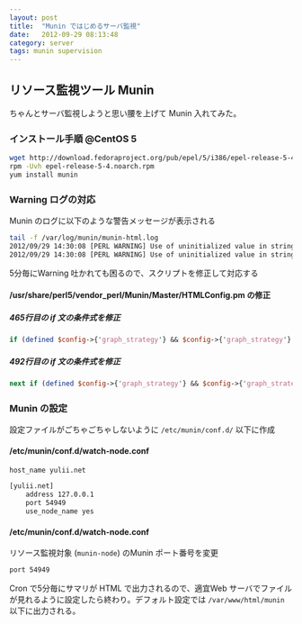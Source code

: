 ```yaml
---
layout: post
title:  "Munin ではじめるサーバ監視"
date:   2012-09-29 08:13:48
category: server
tags: munin supervision
---
```


## リソース監視ツール Munin

ちゃんとサーバ監視しようと思い腰を上げて Munin 入れてみた。

### インストール手順 @CentOS 5

```sh
wget http://download.fedoraproject.org/pub/epel/5/i386/epel-release-5-4.noarch.rpm
rpm -Uvh epel-release-5-4.noarch.rpm
yum install munin
```

### Warning ログの対応

Munin のログに以下のような警告メッセージが表示される

```sh
tail -f /var/log/munin/munin-html.log
2012/09/29 14:30:08 [PERL WARNING] Use of uninitialized value in string eq at /usr/share/perl5/vendor_perl/Munin/Master/HTMLConfig.pm line 465.
2012/09/29 14:30:08 [PERL WARNING] Use of uninitialized value in string eq at /usr/share/perl5/vendor_perl/Munin/Master/HTMLConfig.pm line 492.
```

5分毎にWarning 吐かれても困るので、スクリプトを修正して対応する

#### /usr/share/perl5/vendor_perl/Munin/Master/HTMLConfig.pm の修正

##### 465行目の if 文の条件式を修正

```perl
if (defined $config->{'graph_strategy'} && $config->{'graph_strategy'} eq "cgi") {
```

##### 492行目の if 文の条件式を修正

```perl
next if (defined $config->{'graph_strategy'} && $config->{'graph_strategy'} eq "cgi");
```

### Munin の設定

設定ファイルがごちゃごちゃしないように `/etc/munin/conf.d/` 以下に作成

#### /etc/munin/conf.d/watch-node.conf

```sh
host_name yulii.net

[yulii.net]
    address 127.0.0.1
    port 54949
    use_node_name yes
```

#### /etc/munin/conf.d/watch-node.conf

リソース監視対象 (`munin-node`) のMunin ポート番号を変更

```sh
port 54949
```

Cron で5分毎にサマリが HTML で出力されるので、適宜Web サーバでファイルが見れるように設定したら終わり。デフォルト設定では `/var/www/html/munin` 以下に出力される。

